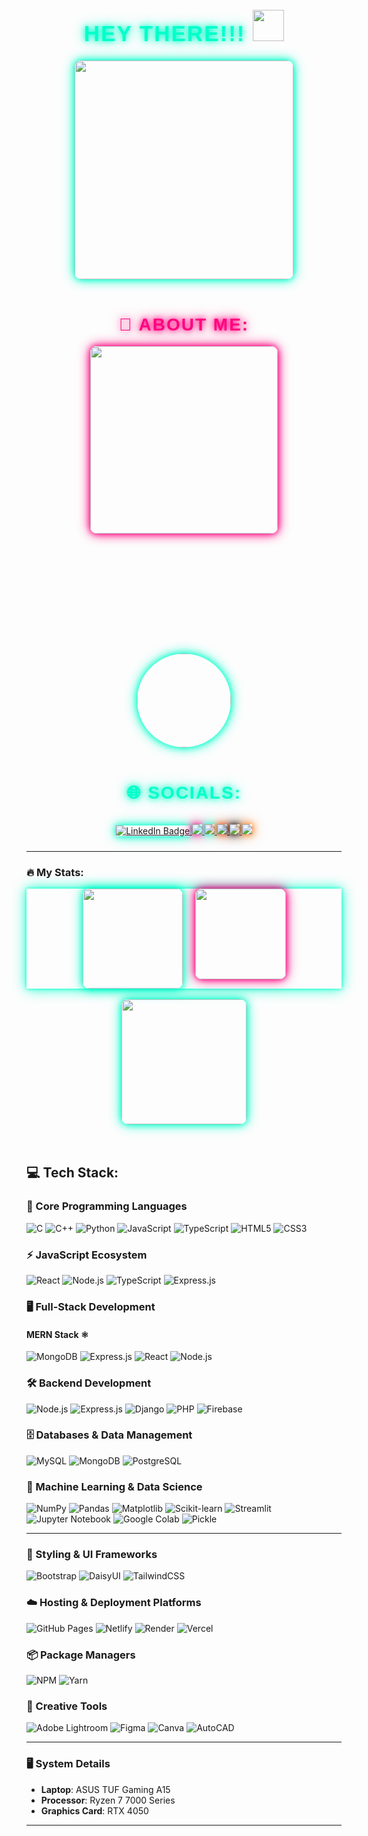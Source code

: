 <h1 align="center" style="font-size: 2.5em; text-transform: uppercase; letter-spacing: 2px; color: #00FFCA; font-family: 'Orbitron', sans-serif; text-shadow: 0 0 8px #00FFCA, 0 0 20px #00FFCA;">
  HEY THERE!!!
  <img src="https://media.giphy.com/media/hvRJCLFzcasrR4ia7z/giphy.gif" width="50px"/>
</h1>

<div align="center">
  <img src="https://media.giphy.com/media/WoD6JZnwap6s8/giphy.gif" width="350" style="border-radius: 10px; box-shadow: 0 0 10px #00FFCA, 0 0 20px #00FFCA;"/>
</div>

<br>

<h1 align="center" style="font-size: 2em; text-transform: uppercase; letter-spacing: 2px; color: #FF007F; font-family: 'Orbitron', sans-serif; text-shadow: 0 0 8px #FF007F, 0 0 20px #FF007F;">
  💫 About Me:
</h1>

<div align="center" style="margin-bottom: 20px;">
  <img src="https://media.giphy.com/media/l46CkATpdyLwLI7vi/giphy.gif" width="300" style="border-radius: 10px; box-shadow: 0 0 10px #FF007F, 0 0 20px #FF007F;"/>
</div>

<div align="center" style="font-size: 1.5em; color: #FFFFFF; font-family: 'Orbitron', sans-serif; animation: fadeInUp 2s;">
  👋 Hi, I’m <strong>@chayanC7mondal</strong><br>
  👀 I’m into <strong>Full Stack Development</strong>, <strong>Machine Learning</strong>, and <strong>Cloud Computing</strong>.<br>
  📫 Reach me at: <strong>chayan.cm77@gmail.com</strong><br>
  ⚡ Fun fact: <i>Your brain is constantly eating itself!</i><br>
</div>

<div id="header" align="center" style="margin-top: 30px;">
  <img src="https://media.giphy.com/media/3o7TKtd7HFO8yrSuFa/giphy.gif" width="150" style="border-radius: 50%; box-shadow: 0 0 10px #00FFCA, 0 0 20px #00FFCA;"/>
</div>

<br>

<h2 align="center" style="font-size: 2em; color: #00FFCA; text-transform: uppercase; letter-spacing: 2px; font-family: 'Orbitron', sans-serif; text-shadow: 0 0 8px #00FFCA, 0 0 20px #00FFCA;">
  🌐 Socials:
</h2>
<div id="badges" align="center" style="padding: 10px;">
  <a href="https://www.linkedin.com/in/chayan-mondal-881962177/" target="_blank" style="transition: all 0.3s ease;">
    <img src="https://img.shields.io/badge/LinkedIn-blue?style=for-the-badge&logo=linkedin&logoColor=white" alt="LinkedIn Badge" style="box-shadow: 0 0 10px #00FFCA, 0 0 20px #00FFCA;"/>
  </a>
  <a href="https://www.instagram.com/chayan.mondal_?igsh=Z3RuOW1iaGg5aGFx" style="transition: all 0.3s ease;">
    <img src="https://img.shields.io/badge/Instagram-E4405F?style=for-the-badge&logo=instagram&logoColor=white" style="box-shadow: 0 0 10px #FF007F, 0 0 20px #FF007F;"/>
  </a>
  <a href="https://chayan-mondal.vercel.app/" style="transition: all 0.3s ease;">
    <img src="https://img.shields.io/badge/Portfolio-255E63?style=for-the-badge&logo=About.me&logoColor=white" style="box-shadow: 0 0 10px #00FFCA, 0 0 20px #00FFCA;"/>
  </a>
  <a href="your-twitter-URL" style="transition: all 0.3s ease;">
    <img src="https://img.shields.io/badge/Reddit-FF4500?style=for-the-badge&logo=reddit&logoColor=white" style="box-shadow: 0 0 10px #FF4500, 0 0 20px #FF4500;"/>
  </a>
  <a href="https://bio.link/chayanmondal" style="transition: all 0.3s ease;">
    <img src="https://img.shields.io/badge/bio.link-000000?style=for-the-badge&logo=biolink&logoColor=white" style="box-shadow: 0 0 10px #000000, 0 0 20px #000000;"/>
  </a>
  <a href="https://stackoverflow.com/users/23888792/chayan-mondal" style="transition: all 0.3s ease;">
    <img src="https://img.shields.io/badge/Stack_Overflow-FE7A16?style=for-the-badge&logo=stack-overflow&logoColor=white" style="box-shadow: 0 0 10px #FE7A16, 0 0 20px #FE7A16;"/>
  </a>
</div>

---

### :fire: My Stats:
<div align="center" style="display: flex; justify-content: center; gap: 20px; animation: glow 2s infinite alternate;">
  <img height="160" src="https://streak-stats.demolab.com?user=chayanC7mondal&theme=radical&hide_border=true&border_radius=6.3)](https://git.io/streak-stats)" style="border-radius: 10px; box-shadow: 0 0 10px #00FFCA, 0 0 20px #00FFCA;"/>
  <img height="145" src="https://github-readme-stats.vercel.app/api?username=chayanC7mondal&show_icons=true&theme=tokyonight" style="border-radius: 10px; box-shadow: 0 0 10px #FF007F, 0 0 20px #FF007F;"/>
</div>

<br>

<div align="center">
  <img src="https://media.giphy.com/media/3o7TKsQ0dHRLoUM4De/giphy.gif" width="200" style="border-radius: 10px; box-shadow: 0 0 10px #00FFCA, 0 0 20px #00FFCA;"/>
</div>

<style>
  @keyframes glow {
    0% { box-shadow: 0 0 5px #00FFCA, 0 0 20px #00FFCA; }
    100% { box-shadow: 0 0 20px #FF007F, 0 0 40px #FF007F; }
  }
  
  @keyframes fadeInUp {
    from { opacity: 0; transform: translateY(20px); }
    to { opacity: 1; transform: translateY(0); }
  }
</style>

<br>
<br>

## 💻 Tech Stack:

### 🚀 Core Programming Languages
![C](https://img.shields.io/badge/C-%2300599C.svg?style=for-the-badge&logo=c&logoColor=white) 
![C++](https://img.shields.io/badge/C++-%2300599C.svg?style=for-the-badge&logo=c%2B%2B&logoColor=white)
![Python](https://img.shields.io/badge/Python-%233776AB.svg?style=for-the-badge&logo=python&logoColor=white)
![JavaScript](https://img.shields.io/badge/JavaScript-%23F7DF1E.svg?style=for-the-badge&logo=javascript&logoColor=black) 
![TypeScript](https://img.shields.io/badge/TypeScript-%23007ACC.svg?style=for-the-badge&logo=typescript&logoColor=white)
![HTML5](https://img.shields.io/badge/HTML5-%23E34F26.svg?style=for-the-badge&logo=html5&logoColor=white) 
![CSS3](https://img.shields.io/badge/CSS3-%231572B6.svg?style=for-the-badge&logo=css3&logoColor=white) 




### ⚡ JavaScript Ecosystem
![React](https://img.shields.io/badge/React-%2361DAFB.svg?style=for-the-badge&logo=react&logoColor=black) 
![Node.js](https://img.shields.io/badge/Node.js-%23339933.svg?style=for-the-badge&logo=node.js&logoColor=white)
![TypeScript](https://img.shields.io/badge/TypeScript-%23007ACC.svg?style=for-the-badge&logo=typescript&logoColor=white)
![Express.js](https://img.shields.io/badge/Express.js-%23000000.svg?style=for-the-badge&logo=express&logoColor=white)




### 🖥️ Full-Stack Development
#### **MERN Stack** ⚛️
![MongoDB](https://img.shields.io/badge/MongoDB-%2347A248.svg?style=for-the-badge&logo=mongodb&logoColor=white) 
![Express.js](https://img.shields.io/badge/Express.js-%23000000.svg?style=for-the-badge&logo=express&logoColor=white) 
![React](https://img.shields.io/badge/React-%2361DAFB.svg?style=for-the-badge&logo=react&logoColor=black) 
![Node.js](https://img.shields.io/badge/Node.js-%23339933.svg?style=for-the-badge&logo=node.js&logoColor=white)




### 🛠️ Backend Development
![Node.js](https://img.shields.io/badge/Node.js-%23339933.svg?style=for-the-badge&logo=node.js&logoColor=white)
![Express.js](https://img.shields.io/badge/Express.js-%23000000.svg?style=for-the-badge&logo=express&logoColor=white)
![Django](https://img.shields.io/badge/Django-%23092E20.svg?style=for-the-badge&logo=django&logoColor=white)
![PHP](https://img.shields.io/badge/PHP-%23777BB4.svg?style=for-the-badge&logo=php&logoColor=white)
![Firebase](https://img.shields.io/badge/Firebase-%23FFCA28.svg?style=for-the-badge&logo=firebase&logoColor=black) 




### 🗄️ Databases & Data Management
![MySQL](https://img.shields.io/badge/MySQL-%2300f.svg?style=for-the-badge&logo=mysql&logoColor=white) 
![MongoDB](https://img.shields.io/badge/MongoDB-%2347A248.svg?style=for-the-badge&logo=mongodb&logoColor=white)
![PostgreSQL](https://img.shields.io/badge/PostgreSQL-%23336791.svg?style=for-the-badge&logo=postgresql&logoColor=white)




### 🤖 Machine Learning & Data Science
![NumPy](https://img.shields.io/badge/NumPy-%23013243.svg?style=for-the-badge&logo=numpy&logoColor=white)
![Pandas](https://img.shields.io/badge/Pandas-%23150458.svg?style=for-the-badge&logo=pandas&logoColor=white)
![Matplotlib](https://img.shields.io/badge/Matplotlib-%23F37626.svg?style=for-the-badge&logo=python&logoColor=white)
![Scikit-learn](https://img.shields.io/badge/scikit--learn-%23F7931E.svg?style=for-the-badge&logo=scikit-learn&logoColor=white)
![Streamlit](https://img.shields.io/badge/Streamlit-%23FF4B4B.svg?style=for-the-badge&logo=streamlit&logoColor=white)
![Jupyter Notebook](https://img.shields.io/badge/Jupyter-%23F37626.svg?style=for-the-badge&logo=jupyter&logoColor=white)
![Google Colab](https://img.shields.io/badge/Google%20Colab-%23F9AB00.svg?style=for-the-badge&logo=google-colab&logoColor=white)
![Pickle](https://img.shields.io/badge/Pickle-%23FF7043.svg?style=for-the-badge&logo=python&logoColor=white)

---

### 🎨 Styling & UI Frameworks
![Bootstrap](https://img.shields.io/badge/Bootstrap-%23563D7C.svg?style=for-the-badge&logo=bootstrap&logoColor=white) 
![DaisyUI](https://img.shields.io/badge/DaisyUI-%2363B5F6.svg?style=for-the-badge&logo=daisyui&logoColor=white) 
![TailwindCSS](https://img.shields.io/badge/TailwindCSS-%2338B2AC.svg?style=for-the-badge&logo=tailwind-css&logoColor=white)




### ☁️ Hosting & Deployment Platforms
![GitHub Pages](https://img.shields.io/badge/GitHub%20Pages-%23000000.svg?style=for-the-badge&logo=github&logoColor=white) 
![Netlify](https://img.shields.io/badge/Netlify-%23000000.svg?style=for-the-badge&logo=netlify&logoColor=%2361DAFB) 
![Render](https://img.shields.io/badge/Render-%2363B5F6.svg?style=for-the-badge&logo=render&logoColor=white) 
![Vercel](https://img.shields.io/badge/Vercel-%23000000.svg?style=for-the-badge&logo=vercel&logoColor=white)




### 📦 Package Managers
![NPM](https://img.shields.io/badge/NPM-%23CB3837.svg?style=for-the-badge&logo=npm&logoColor=white) 
![Yarn](https://img.shields.io/badge/Yarn-%232C8EBB.svg?style=for-the-badge&logo=yarn&logoColor=white)




### 🎨 Creative Tools
![Adobe Lightroom](https://img.shields.io/badge/Adobe%20Lightroom-%2338B2AC.svg?style=for-the-badge&logo=adobe%20lightroom&logoColor=white)
![Figma](https://img.shields.io/badge/Figma-%23F24E1E.svg?style=for-the-badge&logo=figma&logoColor=white)
![Canva](https://img.shields.io/badge/Canva-%2300C4CC.svg?style=for-the-badge&logo=canva&logoColor=white)
![AutoCAD](https://img.shields.io/badge/AutoCAD-%23FF0000.svg?style=for-the-badge&logo=autodesk&logoColor=white)

---

### 🖥️ System Details
- **Laptop**: ASUS TUF Gaming A15
- **Processor**: Ryzen 7 7000 Series
- **Graphics Card**: RTX 4050
---


</div>
